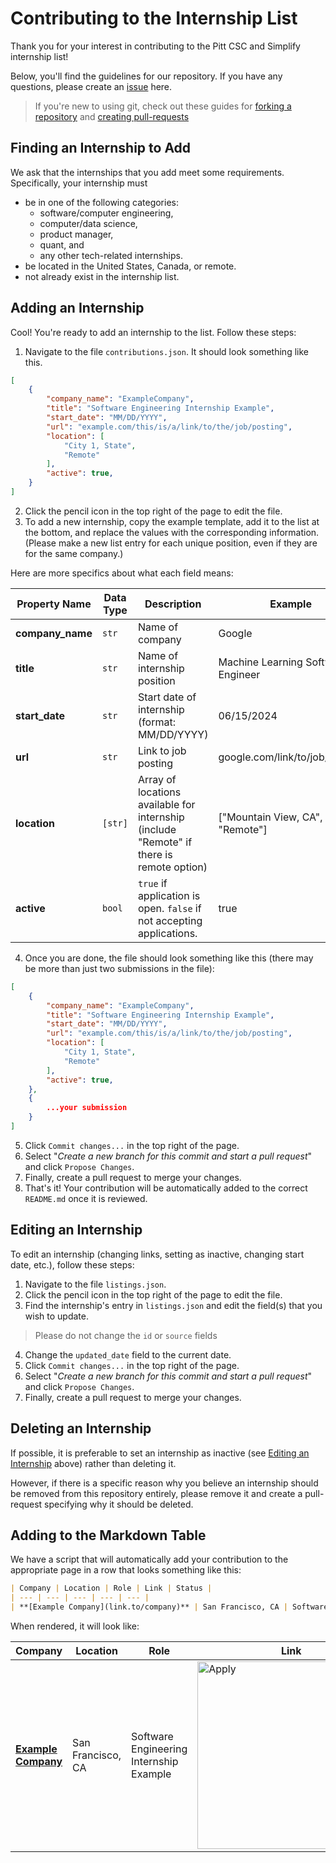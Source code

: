 # Contributing to the Internship List
Thank you for your interest in contributing to the Pitt CSC and Simplify internship list!

Below, you'll find the guidelines for our repository. If you have any questions, please create an [issue](https://github.com/pittcsc/Summer2024-Internships/issues/new) here.
> If you're new to using git, check out these guides for [forking a repository](https://docs.github.com/en/get-started/quickstart/fork-a-repo) and [creating pull-requests](https://docs.github.com/en/pull-requests/collaborating-with-pull-requests/proposing-changes-to-your-work-with-pull-requests/creating-a-pull-request)

## Finding an Internship to Add
We ask that the internships that you add meet some requirements. Specifically, your internship must
- be in one of the following categories:
    - software/computer engineering,
    - computer/data science,
    - product manager,
    - quant, and
    - any other tech-related internships.
- be located in the United States, Canada, or remote.
- not already exist in the internship list.

## Adding an Internship
Cool! You're ready to add an internship to the list. Follow these steps:

1) Navigate to the file `contributions.json`. It should look something like this.
```json
[
    {
        "company_name": "ExampleCompany",
        "title": "Software Engineering Internship Example",
        "start_date": "MM/DD/YYYY",
        "url": "example.com/this/is/a/link/to/the/job/posting",
        "location": [
            "City 1, State",
            "Remote"
        ],
        "active": true,
    }
]
```
2) Click the pencil icon in the top right of the page to edit the file.
3) To add a new internship, copy the example template, add it to the list at the bottom, and replace the values with the corresponding information. (Please make a new list entry for each unique position, even if they are for the same company.)

Here are more specifics about what each field means:

| Property Name   | Data Type        | Description                                          | Example |
| --------------- | ---------------- | ---------------------------------------------------- | -------- |
| **company_name**| `str`            | Name of company                                      | Google |
| **title**       | `str`            | Name of internship position                          | Machine Learning Software Engineer |
| **start_date**  | `str`            | Start date of internship (format: MM/DD/YYYY)        | 06/15/2024 |
| **url**         | `str`            | Link to job posting                                  | google.com/link/to/job/posting |
| **location**    | `[str]`          | Array of locations available for internship (include "Remote" if there is remote option) | ["Mountain View, CA", "Remote"] |
| **active**      | `bool`           | `true` if application is open. `false` if not accepting applications.         | true |

4) Once you are done, the file should look something like this (there may be more than just two submissions in the file):

```json
[
    {
        "company_name": "ExampleCompany",
        "title": "Software Engineering Internship Example",
        "start_date": "MM/DD/YYYY",
        "url": "example.com/this/is/a/link/to/the/job/posting",
        "location": [
            "City 1, State",
            "Remote"
        ],
        "active": true,
    },
    {
        ...your submission
    }
]
```

5) Click `Commit changes...` in the top right of the page.
6) Select "*Create a new branch for this commit and start a pull request*" and click `Propose Changes`.
7) Finally, create a pull request to merge your changes.
8) That's it! Your contribution will be automatically added to the correct `README.md` once it is reviewed.

## Editing an Internship
To edit an internship (changing links, setting as inactive, changing start date, etc.), follow these steps:
1) Navigate to the file `listings.json`.
2) Click the pencil icon in the top right of the page to edit the file.
3) Find the internship's entry in `listings.json` and edit the field(s) that you wish to update.
> Please do not change the `id` or `source` fields
4) Change the `updated_date` field to the current date.
5) Click `Commit changes...` in the top right of the page.
6) Select "*Create a new branch for this commit and start a pull request*" and click `Propose Changes`.
7) Finally, create a pull request to merge your changes.

## Deleting an Internship
If possible, it is preferable to set an internship as inactive (see [Editing an Internship](#Editing-an-Internship) above) rather than deleting it.

However, if there is a specific reason why you believe an internship should be removed from this repository entirely, please remove it and create a pull-request specifying why it should be deleted.

## Adding to the Markdown Table
We have a script that will automatically add your contribution to the appropriate page in a row that looks something like this:
```md
| Company | Location | Role | Link | Status |
| --- | --- | --- | --- | --- |
| **[Example Company](link.to/company)** | San Francisco, CA | Software Engineering Internship Example | <a href="example.com/this/is/a/link/to/the/job/posting"><img src="https://i.imgur.com/iPfAI7z.png" width="300" alt="Apply"></a> | ✅ |
```

When rendered, it will look like:

| Company | Location | Role | Link | Status |
| --- | --- | --- | --- | --- |
| **[Example Company]()** | San Francisco, CA | Software Engineering Internship Example | <a href="example.com/this/is/a/link/to/the/job/posting"><img src="https://i.imgur.com/iPfAI7z.png" width="300" alt="Apply"></a> | ✅ |

